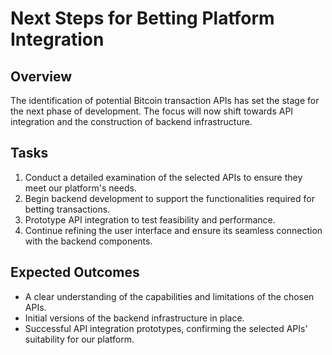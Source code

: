 # Next Steps for Betting Platform Integration

## Overview
The identification of potential Bitcoin transaction APIs has set the stage for the next phase of development. The focus will now shift towards API integration and the construction of backend infrastructure.

## Tasks
1. Conduct a detailed examination of the selected APIs to ensure they meet our platform's needs.
2. Begin backend development to support the functionalities required for betting transactions.
3. Prototype API integration to test feasibility and performance.
4. Continue refining the user interface and ensure its seamless connection with the backend components.

## Expected Outcomes
- A clear understanding of the capabilities and limitations of the chosen APIs.
- Initial versions of the backend infrastructure in place.
- Successful API integration prototypes, confirming the selected APIs' suitability for our platform.